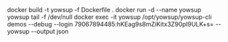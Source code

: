 docker build -t yowsup -f Dockerfile .
docker run -d --name yowsup yowsup tail -f /dev/null
docker exec -it yowsup /opt/yowsup/yowsup-cli demos --debug --login 79067894485:hKEag9s8mZiKitx3Z90pI9ULK+s= --yowsup --output json